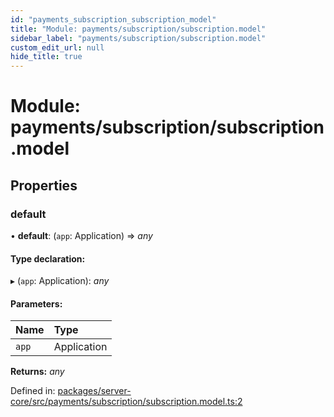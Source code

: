 ```yaml
---
id: "payments_subscription_subscription_model"
title: "Module: payments/subscription/subscription.model"
sidebar_label: "payments/subscription/subscription.model"
custom_edit_url: null
hide_title: true
---
```


# Module: payments/subscription/subscription.model

## Properties

### default

• **default**: (`app`: Application) => *any*

#### Type declaration:

▸ (`app`: Application): *any*

#### Parameters:

| Name | Type |
| :------ | :------ |
| `app` | Application |

**Returns:** *any*

Defined in: [packages/server-core/src/payments/subscription/subscription.model.ts:2](https://github.com/xr3ngine/xr3ngine/blob/7e8e151f1/packages/server-core/src/payments/subscription/subscription.model.ts#L2)
